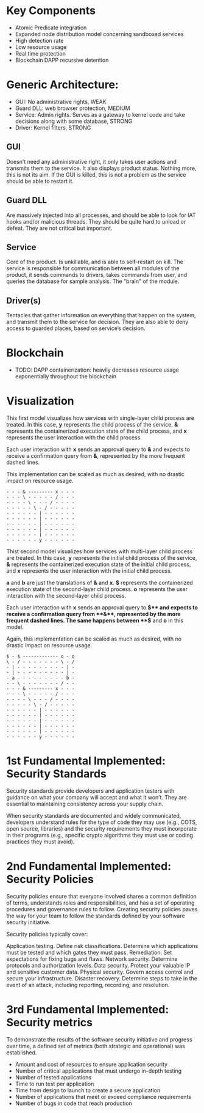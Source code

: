 # Key Components
- Atomic Predicate integration
- Expanded node distribution model concerning sandboxed services
- High detection rate
- Low resource usage
- Real time protection
- Blockchain DAPP recursive detention


# Generic Architecture:
- GUI: No administrative rights, WEAK
- Guard DLL: web browser protection, MEDIUM
- Service: Admin rights. Serves as a gateway to kernel code and take decisions along with some database, STRONG
- Driver: Kernel filters, STRONG

## GUI
Doesn’t need any administrative right, it only takes user actions and transmits them to the service. It also displays product status. Nothing more, this is not its aim. If the GUI is killed, this is not a problem as the service should be able to restart it.

## Guard DLL
Are massively injected into all processes, and should be able to look for IAT hooks and/or malicious threads. They should be quite hard to unload or defeat. They are not critical but important.

## Service
Core of the product. Is unkillable, and is able to self-restart on kill. The service is responsible for communication between all modules of the product, it sends commands to drivers, takes commands from user, and queries the database for sample analysis. The "brain" of the module.

## Driver(s)
Tentacles that gather information on everything that happen on the system, and transmit them to the service for decision. They are also able to deny access to guarded places, based on service’s decision.

# Blockchain
- TODO: DAPP containerization: heavily decreases resource usage exponentially throughout the blockchain

# Visualization
This first model visualizes how services with single-layer child process are treated. In this case, **y** represents the child process of the service, **&** represents the containerized execution state of the child process, and **x** represents the user interaction with the child process.

Each user interaction with **x** sends an approval query to **&** and expects to receive a confirmation query from **&**, represented by the more frequent dashed lines.

This implementation can be scaled as much as desired, with no drastic impact on resource usage.

    - - - & --------- x - - -
    - - - \ - - - - - / - - -
    - - - - \ - - - / - - - -
    - - - - - \ - / - - - - -
    - - - - - - | - - - - - - 
    - - - - - - | - - - - - - 
    - - - - - - | - - - - - - 
    - - - - - - | - - - - - - 
    - - - - - - | - - - - - - 
    - - - - - - y - - - - - - 

Thist second model visualizes how services with multi-layer child process are treated. In this case, **y** represents the initial child process of the service, **&** represents the containerized execution state of the initial child process, and **x** represents the user interaction with the initial child process. 

**a** and **b** are just the translations of **&** and **x**. **$** represents the containerized execution state of the second-layer child process. **o** represents the user interaction with the second-layer child process.

Each user interaction with **x** sends an approval query to **$** and expects to receive a confirmation query from **&**, represented by the more frequent dashed lines. The same happens between **$** and **o** in this model.

Again, this implementation can be scaled as much as desired, with no drastic impact on resource usage.

    $ - $ ------------- o - o
    \ - / - - - - - - - \ - /
    - | - - - - - - - - - | -
    - | - - - - - - - - - | -
    - a - - - - - - - - - b -
    - - \ - - - - - - - / - -
    - - - & --------- x - - -
    - - - \ - - - - - / - - -
    - - - - \ - - - / - - - -
    - - - - - \ - / - - - - -
    - - - - - - | - - - - - - 
    - - - - - - | - - - - - - 
    - - - - - - | - - - - - - 
    - - - - - - | - - - - - - 
    - - - - - - | - - - - - - 
    - - - - - - y - - - - - - 
# 1st Fundamental Implemented: Security Standards
Security standards provide developers and application testers with guidance on what your company will accept and what it won’t. They are essential to maintaining consistency across your supply chain.

When security standards are documented and widely communicated, developers understand rules for the type of code they may use (e.g., COTS, open source, libraries) and the security requirements they must incorporate in their programs (e.g., specific crypto algorithms they must use or coding practices they must avoid).

# 2nd Fundamental Implemented: Security Policies
Security policies ensure that everyone involved shares a common definition of terms, understands roles and responsibilities, and has a set of operating procedures and governance rules to follow. Creating security policies paves the way for your team to follow the standards defined by your software security initiative.

Security policies typically cover:

Application testing. Define risk classifications. Determine which applications must be tested and which gates they must pass.
Remediation. Set expectations for fixing bugs and flaws.
Network security. Determine protocols and authorization levels.
Data security. Protect your valuable IP and sensitive customer data.
Physical security. Govern access control and secure your infrastructure.
Disaster recovery. Determine steps to take in the event of an attack, including reporting, recording, and resolution.

# 3rd Fundamental Implemented: Security metrics
To demonstrate the results of the software security initiative and  progress over time, a defined set of metrics (both strategic and operational) was established.
- Amount and cost of resources to ensure application security
- Number of critical applications that must undergo in-depth testing
- Number of tested applications
- Time to run test per application
- Time from design to launch to create a secure application
- Number of applications that meet or exceed compliance requirements
- Number of bugs in code that reach production